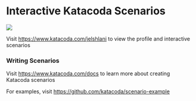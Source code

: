 # Interactive Katacoda Scenarios

[![](http://shields.katacoda.com/katacoda/jelshlani/count.svg)](https://www.katacoda.com/jelshlani "Get your profile on Katacoda.com")

Visit https://www.katacoda.com/jelshlani to view the profile and interactive scenarios

### Writing Scenarios
Visit https://www.katacoda.com/docs to learn more about creating Katacoda scenarios

For examples, visit https://github.com/katacoda/scenario-example
